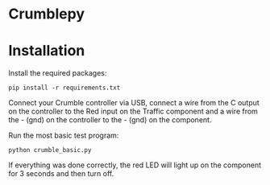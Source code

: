 # Crumblepy
# Installation
Install the required packages:
```
pip install -r requirements.txt
```
Connect your Crumble controller via USB, connect a wire from the C output on the controller 
to the Red input on the Traffic component and a wire from the - (gnd) on the controller to the - (gnd) on the component.

Run the most basic test program:
```
python crumble_basic.py
```
If everything was done correctly, the red LED will light up on the component for 3 seconds and then turn off. 
